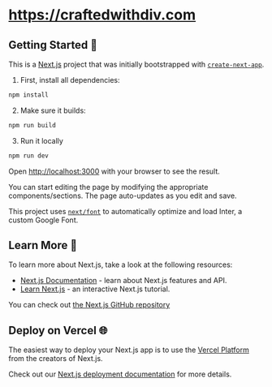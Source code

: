 # https://craftedwithdiv.com

## Getting Started 🚀

This is a [Next.js](https://nextjs.org/) project that was initially bootstrapped with [`create-next-app`](https://github.com/vercel/next.js/tree/canary/packages/create-next-app).

1. First, install all dependencies:

```bash
npm install
```

2. Make sure it builds:

```bash
npm run build
```

3. Run it locally

```bash
npm run dev
```
Open [http://localhost:3000](http://localhost:3000) with your browser to see the result.

You can start editing the page by modifying the appropriate components/sections. The page auto-updates as you edit and save.

This project uses [`next/font`](https://nextjs.org/docs/basic-features/font-optimization) to automatically optimize and load Inter, a custom Google Font.

## Learn More 📘

To learn more about Next.js, take a look at the following resources:

- [Next.js Documentation](https://nextjs.org/docs) - learn about Next.js features and API.
- [Learn Next.js](https://nextjs.org/learn) - an interactive Next.js tutorial.

You can check out [the Next.js GitHub repository](https://github.com/vercel/next.js/)

## Deploy on Vercel 🌐

The easiest way to deploy your Next.js app is to use the [Vercel Platform](https://vercel.com/new?utm_medium=default-template&filter=next.js&utm_source=create-next-app&utm_campaign=create-next-app-readme) from the creators of Next.js.

Check out our [Next.js deployment documentation](https://nextjs.org/docs/deployment) for more details.
